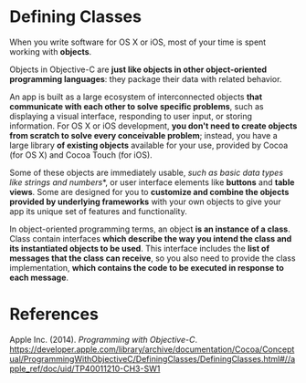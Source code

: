 # Defining Classes 

When you write software for OS X or iOS, most of your time is spent working with **objects**. 

Objects in Objective-C are **just like objects in other object-oriented programming languages**: they package their data with related behavior. 

An app is built as a large ecosystem of interconnected objects **that communicate with each other to solve specific problems**, such as displaying a visual interface, responding to user input, or storing information. For OS X or iOS development, **you don't need to create objects from scratch to solve every conceivable problem**; instead, you have a large library **of existing objects** available for your use, provided by Cocoa (for OS X) and Cocoa Touch (for iOS). 

Some of these objects are immediately usable, *such as basic data types like strings and numbers**, or user interface elements like **buttons** and **table views**. Some are designed for you to **customize and combine the objects provided by underlying frameworks** with your own objects to give your app its unique set of features and functionality. 

In object-oriented programming terms, an object **is an instance of a class**. Class contain interfaces **which describe the way you intend the class and its instantiated objects to be used**. This interface includes the **list of messages that the class can receive**, so you also need to provide the class implementation, **which contains the code to be executed in response to each message**. 

# References 
Apple Inc. (2014). *Programming with Objective-C*. <https://developer.apple.com/library/archive/documentation/Cocoa/Conceptual/ProgrammingWithObjectiveC/DefiningClasses/DefiningClasses.html#//apple_ref/doc/uid/TP40011210-CH3-SW1>


